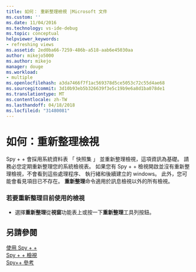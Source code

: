 ```yaml
---
title: 如何： 重新整理檢視 |Microsoft 文件
ms.custom: ''
ms.date: 11/04/2016
ms.technology: vs-ide-debug
ms.topic: conceptual
helpviewer_keywords:
- refreshing views
ms.assetid: 2ed0ba66-7259-486b-a518-aab6e45030aa
author: mikejo5000
ms.author: mikejo
manager: douge
ms.workload:
- multiple
ms.openlocfilehash: a3da7466f7f1ac569378d5ce5053c72c55d4ae68
ms.sourcegitcommit: 3d10b93eb5b326639f3e5c19b9e6a8d1ba078de1
ms.translationtype: MT
ms.contentlocale: zh-TW
ms.lasthandoff: 04/18/2018
ms.locfileid: "31480081"
---
```

# <a name="how-to-refresh-the-view"></a>如何：重新整理檢視
Spy + + 會採用系統資料表 「 快照集 」 並重新整理檢視，這項資訊為基礎。 請務必您定期重新整理您的系統檢視表。 如果您有 Spy + + 檢視開啟並沒有重新整理檢視，不會看到這些處理程序、 執行緒和後續建立的 windows。 此外，您可能會看見項目已不存在。 **重新整理**命令適用於訊息檢視以外的所有檢視。  
  
### <a name="to-refresh-the-currently-active-view"></a>若要重新整理目前使用的檢視  
  
-   選擇**重新整理**從**視窗**功能表上或按一下**重新整理**工具列按鈕。  
  
## <a name="see-also"></a>另請參閱  
 [使用 Spy + +](../debugger/using-spy-increment.md)   
 [Spy + + 檢視](../debugger/spy-increment-views.md)   
 [Spy++ 參考](../debugger/spy-increment-reference.md)